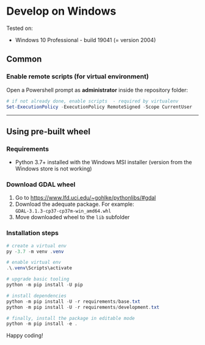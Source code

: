 # Develop on Windows

Tested on:

- Windows 10 Professional - build 19041 (= version 2004)

## Common

### Enable remote scripts (for virtual environment)

Open a Powershell prompt as **administrator** inside the repository folder:

```powershell
# if not already done, enable scripts  - required by virtualenv
Set-ExecutionPolicy -ExecutionPolicy RemoteSigned -Scope CurrentUser
```

----

## Using pre-built wheel

### Requirements

- Python 3.7+ installed with the Windows MSI installer (version from the Windows store is not working)

### Download GDAL wheel

1. Go to <https://www.lfd.uci.edu/~gohlke/pythonlibs/#gdal>
2. Download the adequate package. For example: `GDAL‑3.1.3‑cp37‑cp37m‑win_amd64.whl`
3. Move downloaded wheel to the `lib` subfolder

### Installation steps

```powershell
# create a virtual env
py -3.7 -m venv .venv

# enable virtual env
.\.venv\Scripts\activate

# upgrade basic tooling
python -m pip install -U pip

# install dependencies
python -m pip install -U -r requirements/base.txt
python -m pip install -U -r requirements/development.txt

# finally, install the package in editable mode
python -m pip install -e .
```

Happy coding!
